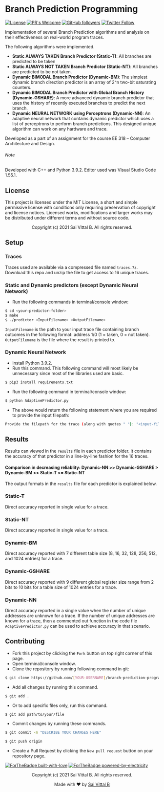 # Branch Prediction Programming
[![License](https://img.shields.io/badge/License-MIT-blue.svg)](https://opensource.org/licenses/MIT)
[![PR's Welcome](https://img.shields.io/badge/PRs-welcome-brightgreen.svg?style=flat)](http://makeapullrequest.com) 
[![GitHub followers](https://img.shields.io/github/followers/saivittalb.svg?style=social&label=Follow)](https://github.com/saivittalb?tab=followers) 
[![Twitter Follow](https://img.shields.io/twitter/follow/saivittalb.svg?style=social)](https://twitter.com/saivittalb) 

Implementation of several Branch Prediction algorithms and analysis on their effectiveness on real-world program traces.

The following algorithms were implemented.

- **Static ALWAYS TAKEN Branch Predictor (Static-T)**: All branches are predicted to be taken
- **Static ALWAYS NOT TAKEN Branch Predictor (Static-NT)**: All branches are predicted to be not taken.
- **Dynamic BIMODAL Branch Predictor (Dynamic-BM)**: The simplest dynamic branch direction predictor is an array of 2^n two-bit saturating counters. 
- **Dynamic BIMODAL Branch Predictor with Global Branch History (Dynamic-GSHARE)**: A more advanced dynamic branch predictor that uses the history of recently executed branches to predict the next branch.
- **Dynamic NEURAL NETWORK using Perceptrons (Dynamic-NN)**: An adaptive neural network that contains dynamic predictor which uses a list of perceptrons to perform branch predictions. This designed unique algorithm can work on any hardware and trace.

Developed as a part of an assignment for the course EE 318 – Computer Architecture and Design.

###### Note 
Developed with C++ and Python 3.9.2.
Editor used was Visual Studio Code 1.55.1.

## License
This project is licensed under the MIT License, a short and simple permissive license with conditions only requiring preservation of copyright and license notices. Licensed works, modifications and larger works may be distributed under different terms and without source code.

<p align="center"> Copyright (c) 2021 Sai Vittal B. All rights reserved.</p>

## Setup

### Traces
Traces used are available via a compressed file named ```traces.7z```. Download this repo and unzip the file to get access to 16 unique traces.

### Static and Dynamic predictors (except Dynamic Neural Network)
- Run the following commands in terminal/console window:
```bash
$ cd <your-predictor-folder>
$ make
$ ./predictor <InputFilename> <OutputFilename>
```

```InputFilename``` is the path to your input trace file containing branch outcomes in the following format: address 1/0 (1 = taken, 0 = not taken).
```OutputFilename``` is the file where the result is printed to.

### Dynamic Neural Network
- Install Python 3.9.2.
- Run this command. This following command will most likely be unnecessary since most of the libraries used are basic. 
```bash 
$ pip3 install requirements.txt
```
- Run the following command in terminal/console window:
```bash
$ python AdaptivePredictor.py
```
- The above would return the following statement where you are required to provide the input filepath:
```bash
Provide the filepath for the trace (along with quotes " "): "<input-file-path-here>"
```

## Results

Results can viewed in the ```results``` file in each predictor folder. It contains the accuracy of that predictor in a line-by-line fashion for the 16 traces.

#### Comparison in decreasing reliablity: Dynamic-NN >> Dynamic-GSHARE > Dynamic-BM >> Static-T >= Static-NT

The output formats in the ```results``` file for each predictor is explained below.

### Static-T
Direct accuracy reported in single value for a trace. 

### Static-NT
Direct accuracy reported in single value for a trace.

### Dynamic-BM
Direct accuracy reported with 7 different table size (8, 16, 32, 128, 256, 512, and 1024 entries) for a trace.

### Dynamic-GSHARE
Direct accuracy reported with 9 different global register size range from 2 bits to 10 bits for a table size of 1024 entries for a trace.

### Dynamic-NN
Direct accuracy reported in a single value when the number of unique addresses are unknown for a trace. If the number of unique addresses are known for a trace, then a commented out function in the code file ```AdaptivePredictor.py``` can be used to achieve accuracy in that scenario.

## Contributing
- Fork this project by clicking the ```Fork``` button on top right corner of this page.
- Open terminal/console window. 
- Clone the repository by running following command in git:
 ```bash
$ git clone https://github.com/[YOUR-USERNAME]/branch-prediction-programming.git
```
- Add all changes by running this command.
```bash
$ git add .
```
- Or to add specific files only, run this command.
```bash
$ git add path/to/your/file
```
- Commit changes by running these commands.
```bash
$ git commit -m "DESCRIBE YOUR CHANGES HERE"

$ git push origin
```
- Create a Pull Request by clicking the ```New pull request``` button on your repository page.

[![ForTheBadge built-with-love](http://ForTheBadge.com/images/badges/built-with-love.svg)](https://GitHub.com/saivittalb/) 
[![ForTheBadge powered-by-electricity](http://ForTheBadge.com/images/badges/powered-by-electricity.svg)](http://ForTheBadge.com)

<p align="center"> Copyright (c) 2021 Sai Vittal B. All rights reserved.</p>
<p align="center"> Made with ❤ by <a href="https://github.com/saivittalb">Sai Vittal B</a></p>

